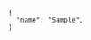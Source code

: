 <!--- @@inject-code: sample.json#lang=jsonc --->

```jsonc
{
  "name": "Sample",
}
```

<!--- @@inject-end: sample.json#lang=jsonc --->
